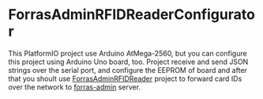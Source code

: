 # ForrasAdminRFIDReaderConfigurator

This PlatformIO project use Arduino AtMega-2560, but you can configure this project using Arduino Uno board, too.
Project receive and send JSON strings over the serial port, and configure the EEPROM of board and after that you shoult use [ForrasAdminRFIDReader](https://github.com/pzoli/ForrasAdminRFIDReader) project to forward card IDs over the network to [forras-admin](https://github.com/pzoli/forras-admin) server.